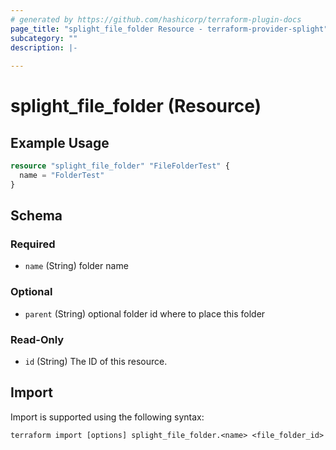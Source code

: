 ```yaml
---
# generated by https://github.com/hashicorp/terraform-plugin-docs
page_title: "splight_file_folder Resource - terraform-provider-splight"
subcategory: ""
description: |-
  
---
```


# splight_file_folder (Resource)



## Example Usage

```terraform
resource "splight_file_folder" "FileFolderTest" {
  name = "FolderTest"
}
```

<!-- schema generated by tfplugindocs -->
## Schema

### Required

- `name` (String) folder name

### Optional

- `parent` (String) optional folder id where to place this folder

### Read-Only

- `id` (String) The ID of this resource.

## Import

Import is supported using the following syntax:

```shell
terraform import [options] splight_file_folder.<name> <file_folder_id>
```
